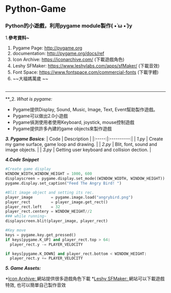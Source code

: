 # Python-Game
### Python的小遊戲，利用pygame module製作( •̀ ω •́ )y

1.**參考資料~**
  
  1. Pygame Page: http://pygame.org
  2. documentation: http://pygame.org/docs/ref
  3. Icon Archive: https://iconarchive.com/ (下載遊戲角色)
  4. Leshy SFMaker: https://www.leshylabs.com/apps/sfMaker/ (下載音效)
  5. Font Space: https://www.fontspace.com/commercial-fonts (下載字體)
  6. ~~大福媽萬歲 ~~ <br><br>
    
 ------

**_2. _What is pygame:_
  * Pygame提供Display, Sound, Music, Image, Text, Event幫助製作遊戲。
  * Pygame可以做出2.0小遊戲
  * Pygame偵測使用者使用Keyboard, joystick, mouse控制遊戲
  * Pygame提供許多內建的game objects來製作遊戲

**_3. Pygame Basics_**:
| Code | Description |
|:-----:|:----------:|
| _1.py_ | Create my game surface, game loop and drawing. |
| _2.py_ | Blit, font, sound and image objects. |
| _3.py_ | Getting user keyboard and collision dection. |

**_4.Code Snippet_**
```Python
#Create game display
WINDOW_WIDTH,WINDOW_HEIGHT = 1000, 600
displayscreen = pygame.display.set_mode((WINDOW_WIDTH, WINDOW_HEIGHT))
pygame.display.set_caption("Feed The Angry Bird! ")
```
```python
#Blit image object and setting its rec.
player_image        = pygame.image.load("angrybird.png")
player_rect         = player_image.get_rect()
player_rect.left    = 32
player_rect.centery = WINDOW_HEIGHT//2
### while running~
displayscreen.blit(player_image, player_rect)
```
```python
#Key move
keys = pygame.key.get_pressed()
if keys[pygame.K_UP] and player_rect.top > 64:
  player_rect.y -= PLAYER_VELOCITY

if keys[pygame.K_DOWN] and player_rect.bottom < WINDOW_HEIGHT:
  player_rect.y += PLAYER_VELOCITY
```

**_5. Game Assets:_**
  
  *[Icon Arxhive: ](https://iconarchive.com/) 網站提供很多遊戲角色下載
  *[Leshy SFMaker: ](https://www.leshylabs.com/apps/sfMaker/) 網站可以下載遊戲特效, 也可以簡單自己製作音效
